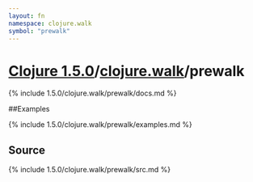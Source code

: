 ```yaml
---
layout: fn
namespace: clojure.walk
symbol: "prewalk"
---
```


# [Clojure 1.5.0](../../)/[clojure.walk](../)/prewalk

{% include 1.5.0/clojure.walk/prewalk/docs.md %}

##Examples

{% include 1.5.0/clojure.walk/prewalk/examples.md %}
## Source
{% include 1.5.0/clojure.walk/prewalk/src.md %}

